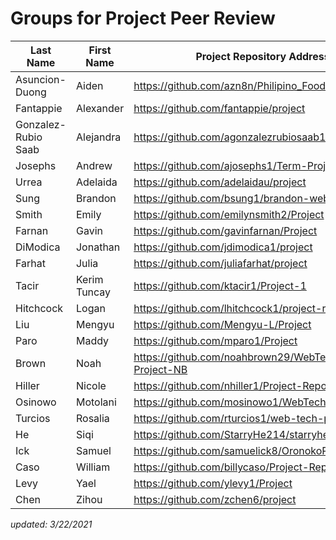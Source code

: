 # Groups for Project Peer Review
| Last Name           | First Name   | Project Repository Address                             | Website Address                      | Group |
| ------------------- | ------------ | ------------------------------------------------------ | ------------------------------------ | ----- |
| Asuncion-Duong      | Aiden        | https://github.com/azn8n/Philipino_Food                | http://h2mfilipinofood.me/           | 2     |
| Fantappie           | Alexander    | https://github.com/fantappie/project                   | http://www.alexarmando.com/          | 6     |
| Gonzalez-Rubio Saab | Alejandra    | https://github.com/agonzalezrubiosaab1/project         | http://alesrecipebook.me/            | 5     |
| Josephs             | Andrew       | https://github.com/ajosephs1/Term-Project              | http://www.barteruni.live/           | 5     |
| Urrea               | Adelaida     | https://github.com/adelaidau/project                   | http://travelsoul.me/                | 6     |
| Sung                | Brandon      | https://github.com/bsung1/brandon-website              | http://brandonsung.me/               | 1     |
| Smith               | Emily        | https://github.com/emilynsmith2/Project                | http://www.wildjuicylife.com/        | 2     |
| Farnan              | Gavin        | https://github.com/gavinfarnan/Project                 | https://www.flikfitnessworkouts.com/ | 3     |
| DiModica            | Jonathan     | https://github.com/jdimodica1/project                  | https://www.gotsoleproject.me/       | 4     |
| Farhat              | Julia        | https://github.com/juliafarhat/project                 | http://sprestaurants.me/             | 3     |
| Tacir               | Kerim Tuncay | https://github.com/ktacir1/Project-1                   | http://www.my-obsession.com/         | 6     |
| Hitchcock           | Logan        | https://github.com/lhitchcock1/project-repository      | http://workouttools.me/              | 2     |
| Liu                 | Mengyu       | https://github.com/Mengyu-L/Project                    | https://www.myguzh-eng.site          | 4     |
| Paro                | Maddy        | https://github.com/mparo1/Project                      | https://broadway-from-home.com       | 4     |
| Brown               | Noah         | https://github.com/noahbrown29/WebTech-Term-Project-NB | https://www.companiesofmusk.tech/    | 5     |
| Hiller              | Nicole       | https://github.com/nhiller1/Project-Repository         | https://www.nbaero.live/             | 4     |
| Osinowo             | Motolani     | https://github.com/mosinowo1/WebTech-Project           | http://itsmotorola.me/               | 1     |
| Turcios             | Rosalia      | https://github.com/rturcios1/web-tech-project          | http://rosaliawebtech.me/            | 2     |
| He                  | Siqi         | https://github.com/StarryHe214/starryhe214.github.io   | http://vintage-ch.com/               | 1     |
| Ick                 | Samuel       | https://github.com/samuelick8/OronokoPoker             | https://www.oronokopoker.com/        | 1     |
| Caso                | William      | https://github.com/billycaso/Project-Repository        | https://www.billy-fishing.com/       | 6     |
| Levy                | Yael         | https://github.com/ylevy1/Project                      | http://madridabroad.me/              | 5     |
| Chen                | Zihou        | https://github.com/zchen6/project                      | http://www.zihou.studio/             | 3     |

*updated: 3/22/2021*